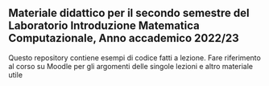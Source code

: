 
## Materiale didattico per il secondo semestre del Laboratorio Introduzione Matematica Computazionale, Anno accademico 2022/23


Questo repository contiene esempi di codice fatti a lezione. 
Fare riferimento al corso su Moodle per gli argomenti delle singole lezioni e altro materiale utile
